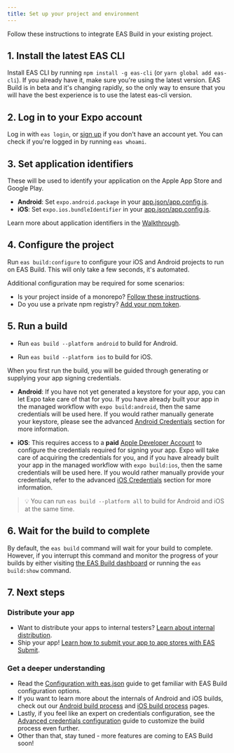 ```yaml
---
title: Set up your project and environment
---
```


Follow these instructions to integrate EAS Build in your existing project.

## 1. Install the latest EAS CLI

Install EAS CLI by running `npm install -g eas-cli` (or `yarn global add eas-cli`). If you already have it, make sure you're using the latest version. EAS Build is in beta and it's changing rapidly, so the only way to ensure that you will have the best experience is to use the latest eas-cli version.

## 2. Log in to your Expo account

Log in with `eas login`, or [sign up](https://expo.io/signup) if you don't have an account yet. You can check if you're logged in by running `eas whoami`.

## 3. Set application identifiers

These will be used to identify your application on the Apple App Store and Google Play.

- **Android**: Set `expo.android.package` in your [app.json/app.config.js](/workflow/configuration.md).
- **iOS**: Set `expo.ios.bundleIdentifier` in your [app.json/app.config.js](/workflow/configuration.md).

Learn more about application identifiers in the [Walkthrough](walkthrough.md#set-application-identifiers).

## 4. Configure the project

Run `eas build:configure` to configure your iOS and Android projects to run on EAS Build. This will only take a few seconds, it's automated.

Additional configuration may be required for some scenarios:

- Is your project inside of a monorepo? [Follow these instructions](how-tos.md#how-to-set-up-eas-build-with).
- Do you use a private npm registry? [Add your npm token](how-tos.md#how-to-use-private-package-repositories).

## 5. Run a build

- Run `eas build --platform android` to build for Android.

- Run `eas build --platform ios` to build for iOS.

When you first run the build, you will be guided through generating or supplying your app signing credentials.

- **Android**: If you have not yet generated a keystore for your app, you can let Expo take care of that for you. If you have already built your app in the managed workflow with `expo build:android`, then the same credentials will be used here. If you would rather manually generate your keystore, please see the advanced [Android Credentials](advanced-credentials-configuration.md#android-credentials) section for more information.

- **iOS**: This requires access to a **paid** [Apple Developer Account](https://developer.apple.com/programs) to configure the credentials required for signing your app. Expo will take care of acquiring the credentials for you, and if you have already built your app in the managed workflow with `expo build:ios`, then the same credentials will be used here. If you would rather manually provide your credentials, refer to the advanced [iOS Credentials](advanced-credentials-configuration.md#ios-credentials) section for more information.

> 💡 You can run `eas build --platform all` to build for Android and iOS at the same time.

## 6. Wait for the build to complete

By default, the `eas build` command will wait for your build to complete. However, if you interrupt this command and monitor the progress of your builds by either visiting [the EAS Build dashboard](https://expo.io/builds?type=eas) or running the `eas build:show` command.

## 7. Next steps

### Distribute your app

- Want to distribute your apps to internal testers? [Learn about internal distribution](internal-distribution.md).
- Ship your app! [Learn how to submit your app to app stores with EAS Submit](/submit/introduction.md).
  <!-- - Add new build profiles, such as simulator builds or build specific for certain release environments. -->

### Get a deeper understanding

- Read the [Configuration with eas.json](eas-json.md) guide to get familiar with EAS Build configuration options.
- If you want to learn more about the internals of Android and iOS builds, check out our [Android build process](android-builds.md) and [iOS build process](ios-builds.md) pages.
- Lastly, if you feel like an expert on credentials configuration, see the [Advanced credentials configuration](advanced-credentials-configuration.md) guide to customize the build process even further.
- Other than that, stay tuned - more features are coming to EAS Build soon!
